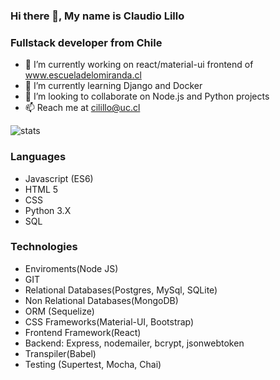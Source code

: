 ### Hi there 👋, My name is Claudio Lillo
### Fullstack developer from Chile

<!-- Esto es un comentario -->



- 🔭 I’m currently working on react/material-ui frontend of www.escueladelomiranda.cl
- 🌱 I’m currently learning Django and Docker
- 👯 I’m looking to collaborate on Node.js and Python projects
- 📫 Reach me at cilillo@uc.cl

<img src="https://github-readme-stats.vercel.app/api?username=claudiolillo&&show_icons=true&title_color=ffffff&icon_color=bb2acf&text_color=daf7dc&bg_color=151515" alt="stats"/>

### Languages
- Javascript (ES6)
- HTML 5
- CSS
- Python 3.X
- SQL

### Technologies
- Enviroments(Node JS)
- GIT
- Relational Databases(Postgres, MySql, SQLite)
- Non Relational Databases(MongoDB)
- ORM (Sequelize)
- CSS Frameworks(Material-UI, Bootstrap)
- Frontend Framework(React)
- Backend: Express, nodemailer, bcrypt, jsonwebtoken
- Transpiler(Babel)
- Testing (Supertest, Mocha, Chai)



